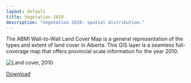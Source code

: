 ```yaml
---
layout: default
title: Vegetation 2010
description: "Vegetation 2010: spatial distribution."
---
```


The ABMI Wall-to-Wall Land Cover Map is a general representation of the types and extent of land cover in Alberta. This GIS layer is a seamless full-coverage map that offers provincial scale information for the year 2010.

<div class="row">

  <div class="col-6 col-sm-6 col-lg-6">
  <p><img src="{{ site.contents }}/geospatial/vegetation/ABMIw2wLCV2010v10_LD_LARGE.jpg" class="img-responsive" alt="Land cover, 2010"/></p>
  </div>

<span class="pull-right">
<a href="http://abmi.ca/home/data/gis-data/land-cover-inventory.html?scroll=true" class="btn btn-primary" target="_blank">Download <i class="fa fa-external-link-square"></i></a>
</span>

</div>
